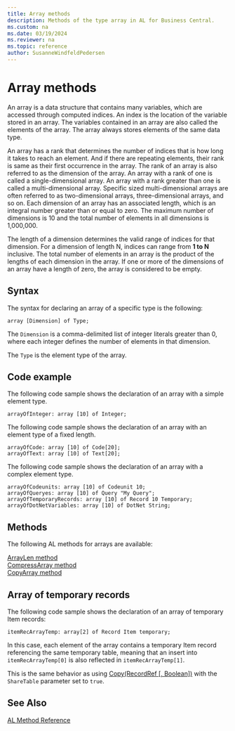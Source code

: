 ```yaml
---
title: Array methods
description: Methods of the type array in AL for Business Central.
ms.custom: na
ms.date: 03/19/2024
ms.reviewer: na
ms.topic: reference
author: SusanneWindfeldPedersen
---
```


# Array methods

An array is a data structure that contains many variables, which are accessed through computed indices. An index is the location of the variable stored in an array. The variables contained in an array are also called the elements of the array. The array always stores elements of the same data type.

An array has a rank that determines the number of indices that is how long it takes to reach an element. And if there are repeating elements, their rank is same as their first occurrence in the array. The rank of an array is also referred to as the dimension of the array. An array with a rank of one is called a single-dimensional array. An array with a rank greater than one is called a multi-dimensional array. Specific sized multi-dimensional arrays are often referred to as two-dimensional arrays, three-dimensional arrays, and so on. Each dimension of an array has an associated length, which is an integral number greater than or equal to zero. The maximum number of dimensions is 10 and the total number of elements in all dimensions is 1,000,000.

The length of a dimension determines the valid range of indices for that dimension. For a dimension of length N, indices can range from **1 to N** inclusive. The total number of elements in an array is the product of the lengths of each dimension in the array. If one or more of the dimensions of an array have a length of zero, the array is considered to be empty.

## Syntax 

The syntax for declaring an array of a specific type is the following:

```AL
array [Dimension] of Type;
```

The `Dimension` is a comma-delimited list of integer literals greater than 0, where each integer defines the number of elements in that dimension. 

The `Type` is the element type of the array.

## Code example 

The following code sample shows the declaration of an array with a simple element type.

```AL
arrayOfInteger: array [10] of Integer;
```

The following code sample shows the declaration of an array with an element type of a fixed length.

```AL
arrayOfCode: array [10] of Code[20];
arrayOfText: array [10] of Text[20];
```

The following code sample shows the declaration of an array with a complex element type.

```AL
arrayOfCodeunits: array [10] of Codeunit 10;
arrayOfQueryes: array [10] of Query "My Query";
arrayOfTemporaryRecords: array [10] of Record 10 Temporary;
arrayOfDotNetVariables: array [10] of DotNet String;
```

## Methods

The following AL methods for arrays are available:  

[ArrayLen method](../methods-auto/system/system-arraylen-method.md)  
[CompressArray method](../methods-auto/system/system-compressarray-method.md)  
[CopyArray method](../methods-auto/system/system-copyarray-method.md)

## Array of temporary records

The following code sample shows the declaration of an array of temporary Item records:

```AL
itemRecArrayTemp: array[2] of Record Item temporary;
```

In this case, each element of the array contains a temporary Item record referencing the same temporary table, meaning that an insert into `itemRecArrayTemp[0]` is also reflected in `itemRecArrayTemp[1]`.

This is the same behavior as using [Copy(RecordRef [, Boolean])](../methods-auto/recordref/recordref-copy-recordref-boolean-method.md) with the `ShareTable` parameter set to `true`.

## See Also  

[AL Method Reference](../methods-auto/library.md)  
